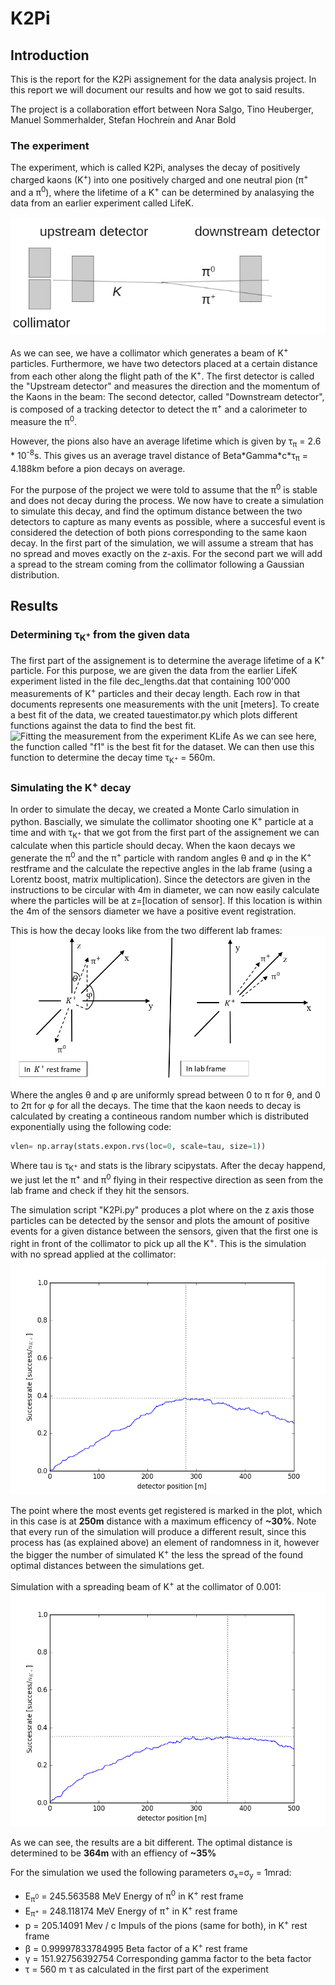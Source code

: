 # K2Pi

## Introduction

This is the report for the K2Pi assignement for the data analysis project.
In this report we will document our results and how we got to said results.

The project is a collaboration effort between Nora Salgo, Tino Heuberger, Manuel Sommerhalder, Stefan Hochrein and Anar Bold

### The experiment

The experiment, which is called K2Pi, analyses the decay of positively charged kaons (K<sup>+</sup>) into one positively charged and one neutral pion (π<sup>+</sup> and a π<sup>0</sup>), where the lifetime of a K<sup>+</sup> can be determined by analasying the data from an earlier experiment called LifeK.

![Experiment setup](https://raw.githubusercontent.com/RononDex/DAProject/master/K2Pi/ExperimentSetup.jpg)

As we can see, we have a collimator which generates a beam of K<sup>+</sup> particles. Furthermore, we have two detectors placed at a certain distance from each other along the flight path of the K<sup>+</sup>. The first detector is called the "Upstream detector" and measures the direction and the momentum of the Kaons in the beam: The second detector, called "Downstream detector", is composed of a tracking detector to detect the π<sup>+</sup> and a calorimeter to measure the π<sup>0</sup>.

However, the pions also have an average lifetime which is given by τ<sub>π</sub> = 2.6 * 10<sup>-8</sup>s. This gives us an average travel distance of Beta\*Gamma\*c\*τ<sub>π</sub> = 4.188km before a pion decays on average.

For the purpose of the project we were told to assume that the π<sup>0</sup> is stable and does not decay during the process.
We now have to create a simulation to simulate this decay, and find the optimum distance between the two detectors to capture as many events as possible, where a succesful event is considered the detection of both pions corresponding to the same kaon decay. In the first part of the simulation, we will assume a stream that has no spread and moves exactly on the z-axis. For the second part we will add a spread to the stream coming from the collimator following a Gaussian distribution.

## Results

### Determining τ<sub>K<sup>+</sup></sub> from the given data
The first part of the assignement is to determine the average lifetime of a K<sup>+</sup> particle. For this purpose, we are given the data from the earlier LifeK experiment listed in the file dec_lengths.dat that containing 100'000 measurements of K<sup>+</sup> particles and their decay length. Each row in that documents represents one measurements with the unit [meters].
To create a best fit of the data, we created tauestimator.py which plots different functions against the data to find the best fit.
![Fitting the measurement from the experiment KLife](https://raw.githubusercontent.com/abold/DAProject/master/K2Pi/plot2.jpg)
As we can see here, the function called "f1" is the best fit for the dataset. We can then use this function to determine the decay time τ<sub>K<sup>+</sup></sub> = 560m.

### Simulating the K<sup>+</sup> decay
In order to simulate the decay, we created a Monte Carlo simulation in python. Bascially, we simulate the collimator shooting one K<sup>+</sup> particle at a time and with τ<sub>K<sup>+</sup></sub> that we got from the first part of the assignement we can calculate when this particle should decay. When the kaon decays we generate the π<sup>0</sup> and the π<sup>+</sup> particle with random angles θ and φ in the K<sup>+</sup> restframe and the calculate the repective angles in the lab frame (using a Lorentz boost, matrix multiplication). Since the detectors are given in the instructions to be circular with 4m in diameter, we can now easily calculate where the particles will be at z=[location of sensor]. If this location is within the 4m of the sensors diameter we have a positive event registration.

This is how the decay looks like from the two different lab frames:
![Decay in K<sup>+</sup> and lab frame](https://raw.githubusercontent.com/RononDex/DAProject/master/K2Pi/Frames.png)
Where the angles θ and φ are uniformly spread between 0 to π for θ, and 0 to 2π for φ for all the decays.
The time that the kaon needs to decay is calculated by creating a contineous random number which is distributed exponentially using the following code: 
```python
vlen= np.array(stats.expon.rvs(loc=0, scale=tau, size=1))
```
Where tau is τ<sub>K<sup>+</sup></sub> and stats is the library scipystats.
After the decay happend, we just let the π<sup>+</sup> and π<sup>0</sup> flying in their respective direction as seen from the lab frame and check if they hit the sensors.

The simulation script "K2Pi.py" produces a plot where on the z axis those particles can be detected by the sensor and plots the amount of positive events for a given distance between the sensors, given that the first one is right in front of the collimator to pick up all the K<sup>+</sup>. This is the simulation with no spread applied at the collimator:
![Simulation with 300 K<sup>+</sup>, no spread](https://raw.githubusercontent.com/RononDex/DAProject/master/K2Pi/Simulation50NoSpread.png)

The point where the most events get registered is marked in the plot, which in this case is at **250m** distance with a maximum efficency of **~30%**.
Note that every run of the simulation will produce a different result, since this process has (as explained above) an element of randomness in it, however the bigger the number of simulated K<sup>+</sup> the less the spread of the found optimal distances between the simulations get.

Simulation with a spreading beam of K<sup>+</sup> at the collimator of 0.001:
![Simulation with 300 K<sup>+</sup>, with spread](https://raw.githubusercontent.com/RononDex/DAProject/master/K2Pi/Simulation50.png)

As we can see, the results are a bit different. The optimal distance is determined to be **364m** with an effiency of **~35%**

For the simulation we used the following parameters σ<sub>x</sub>=σ<sub>y</sub> = 1mrad:
 - E<sub>π<sup>0</sup></sub> = 245.563588 MeV     Energy of π<sup>0</sup> in K<sup>+</sup> rest frame
 - E<sub>π<sup>+</sup></sub> = 248.118174 MeV     Energy of π<sup>+</sup> in K<sup>+</sup> rest frame
 - p = 205.14091 Mev / c                          Impuls of the pions (same for both), in  K<sup>+</sup> rest frame
 - β = 0.99997833784995                           Beta factor of a K<sup>+</sup> rest frame
 - γ = 151.92756392754                            Corresponding gamma factor to the beta factor
 - τ = 560 m                                      τ as calculated in the first part of the experiment
